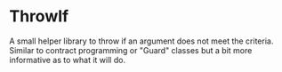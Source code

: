 # ThrowIf

A small helper library to throw if an argument does not meet the criteria. Similar to contract programming or "Guard" classes but a bit more informative as to what it will do.
